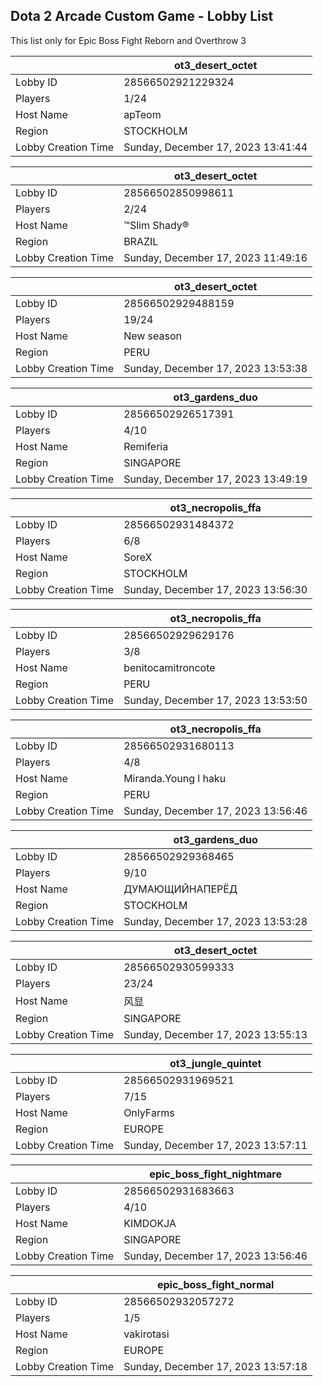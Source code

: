 ## Dota 2 Arcade Custom Game - Lobby List

This list only for Epic Boss Fight Reborn and Overthrow 3

|  | ot3_desert_octet |
| ------ | ------ |
| Lobby ID | 28566502921229324 |
| Players | 1/24 |
| Host Name | apTeom |
| Region | STOCKHOLM |
| Lobby Creation Time | Sunday, December 17, 2023 13:41:44 |


|  | ot3_desert_octet |
| ------ | ------ |
| Lobby ID | 28566502850998611 |
| Players | 2/24 |
| Host Name | ™Slim Shady® |
| Region | BRAZIL |
| Lobby Creation Time | Sunday, December 17, 2023 11:49:16 |


|  | ot3_desert_octet |
| ------ | ------ |
| Lobby ID | 28566502929488159 |
| Players | 19/24 |
| Host Name | New season |
| Region | PERU |
| Lobby Creation Time | Sunday, December 17, 2023 13:53:38 |


|  | ot3_gardens_duo |
| ------ | ------ |
| Lobby ID | 28566502926517391 |
| Players | 4/10 |
| Host Name | Remiferia |
| Region | SINGAPORE |
| Lobby Creation Time | Sunday, December 17, 2023 13:49:19 |


|  | ot3_necropolis_ffa |
| ------ | ------ |
| Lobby ID | 28566502931484372 |
| Players | 6/8 |
| Host Name | SoreX |
| Region | STOCKHOLM |
| Lobby Creation Time | Sunday, December 17, 2023 13:56:30 |


|  | ot3_necropolis_ffa |
| ------ | ------ |
| Lobby ID | 28566502929629176 |
| Players | 3/8 |
| Host Name | benitocamitroncote |
| Region | PERU |
| Lobby Creation Time | Sunday, December 17, 2023 13:53:50 |


|  | ot3_necropolis_ffa |
| ------ | ------ |
| Lobby ID | 28566502931680113 |
| Players | 4/8 |
| Host Name | Miranda.Young l haku |
| Region | PERU |
| Lobby Creation Time | Sunday, December 17, 2023 13:56:46 |


|  | ot3_gardens_duo |
| ------ | ------ |
| Lobby ID | 28566502929368465 |
| Players | 9/10 |
| Host Name | ДУМАЮЩИЙНАПЕРЁД |
| Region | STOCKHOLM |
| Lobby Creation Time | Sunday, December 17, 2023 13:53:28 |


|  | ot3_desert_octet |
| ------ | ------ |
| Lobby ID | 28566502930599333 |
| Players | 23/24 |
| Host Name | 风显 |
| Region | SINGAPORE |
| Lobby Creation Time | Sunday, December 17, 2023 13:55:13 |


|  | ot3_jungle_quintet |
| ------ | ------ |
| Lobby ID | 28566502931969521 |
| Players | 7/15 |
| Host Name | OnlyFarms |
| Region | EUROPE |
| Lobby Creation Time | Sunday, December 17, 2023 13:57:11 |


|  | epic_boss_fight_nightmare |
| ------ | ------ |
| Lobby ID | 28566502931683663 |
| Players | 4/10 |
| Host Name | KIMDOKJA |
| Region | SINGAPORE |
| Lobby Creation Time | Sunday, December 17, 2023 13:56:46 |


|  | epic_boss_fight_normal |
| ------ | ------ |
| Lobby ID | 28566502932057272 |
| Players | 1/5 |
| Host Name | vakirotasi |
| Region | EUROPE |
| Lobby Creation Time | Sunday, December 17, 2023 13:57:18 |


